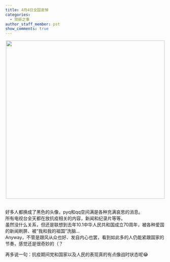 ```yaml
---
title: 4月4日全国哀悼
categories:
  - 琐碎之事
author_staff_member: pst
show_comments: true
---
```

<div align="center"><img src="https://s1.ax1x.com/2020/04/04/G0Oq7F.jpg" width="500" align="center" /></div><br>

好多人都换成了黑色的头像，pyq和qq空间满是各种充满哀思的消息。  
所有电视台全天都在放抗疫相关的内容，新闻和纪录片等等。  
虽然没什么关系，但还是联想到去年10.1中华人民共和国成立70周年，被各种爱国的新闻刷屏、被“我和我的祖国”洗脑...  
Anyway，不管是跟风从众也好、发自内心也罢，看到如此多的人仍能紧跟国家的节奏，感觉还是很奇妙的（？  

再多说一句：抗疫期间党和国家以及人民的表现真的有点像战时状态呢😂